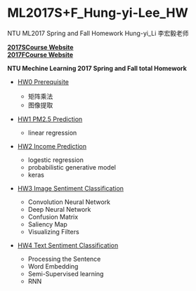 # ML2017S+F_Hung-yi-Lee_HW
NTU ML2017 Spring and Fall Homework Hung-yi_Li 李宏毅老师

[**2017SCourse Website**](http://speech.ee.ntu.edu.tw/~tlkagk/courses_ML17.html "NTU ML17S")   
[**2017FCourse Website**](http://speech.ee.ntu.edu.tw/~tlkagk/courses_ML17_2.html "NTU ML17F")   


**NTU Mechine Learning 2017 Spring and Fall total Homework** 

- [HW0 Prerequisite](https://github.com/maplezzz/ML2017S_Hung-yi-Lee_HW/tree/master/HW0)
  - 矩阵乘法  
  - 图像提取  
  
  
- [HW1 PM2.5 Prediction](https://github.com/maplezzz/ML2017S_Hung-yi-Lee_HW/tree/master/HW1)  
  - linear regression   

- [HW2 Income Prediction](https://github.com/maplezzz/ML2017S_Hung-yi-Lee_HW/tree/master/HW2)   
  - logestic regression   
  - probabilistic generative model  
  - keras   
  
- [HW3 Image Sentiment Classification](https://github.com/maplezzz/ML2017S_Hung-yi-Lee_HW/tree/master/HW3)  
  - Convolution Neural Network  
  - Deep Neural Network  
  - Confusion Matrix  
  - Saliency Map  
  - Visualizing Filters 

- [HW4 Text Sentiment Classification](https://github.com/maplezzz/ML2017S_Hung-yi-Lee_HW/tree/master/HW4)   
  - Processing the Sentence   
  - Word Embedding  
  - Semi-Supervised learning  
  - RNN  
  
  
  

